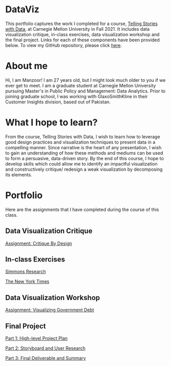 # DataViz

This portfolio captures the work I completed for a course, [Telling Stories with Data](https://api.heinz.cmu.edu/courses_api/course_detail/94-870/), at Carnegie Mellon University in Fall 2021. It includes data visualization critique, in-class exercises, data visualization workshop and the final project. Links for each of these components have been provided below. To view my GitHub repository, please click [here](https://github.com/mhmirza/portfolio).

# About me

Hi, I am Manzoor! I am 27 years old, but I might look much older to you if we ever get to meet. I am a graduate student at Carnegie Mellon University pursuing Master's in Public Policy and Management: Data Analytics. Prior to joining graduate school, I was working with GlaxoSmithKline in their Customer Insights division, based out of Pakistan.

# What I hope to learn?

From the course, Telling Stories with Data, I wish to learn how to leverage good design practices and visualization techniques to present data in a compelling manner. Since narrative is the heart of any presentation, I wish to gain an understanding of how these methods and mediums can be used to form a persuasive, data-driven story. By the end of this course, I hope to develop skills which could allow me to identify an impactful visualization and constructively critique/ redesign a weak visualization by decomposing its elements. 

# Portfolio

Here are the assignments that I have completed during the course of this class.

## Data Visualization Critique

[Assignment: Critique By Design](/critique-by-design.md)

## In-class Exercises

[Simmons Research](/inclass.md)

[The New York Times](/inclass2.md)

## Data Visualization Workshop

[Assignment: Visualizing Government Debt](/dataviz2.md)

## Final Project

[Part 1: High-level Project Plan](/finalproject1.md) 

[Part 2: Storyboard and User Research](/finalproject2.md) 

[Part 3: Final Deliverable and Summary](/finalproject3.md) 
